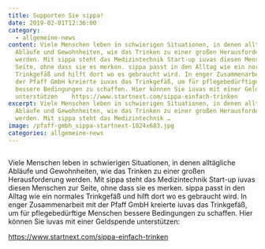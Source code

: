 ```yaml
---
title: Supporten Sie sippa!
date: 2019-02-01T12:36:00
category:
  - allgemeine-news
content: Viele Menschen leben in schwierigen Situationen, in denen alltägliche
  Abläufe und Gewohnheiten, wie das Trinken zu einer großen Herausforderung
  werden. Mit sippa steht das Medizintechnik Start-up iuvas diesen Menschen zur
  Seite, ohne dass sie es merken. sippa passt in den Alltag wie ein normales
  Trinkgefäß und hilft dort wo es gebraucht wird. In enger Zusammenarbeit mit
  der Pfaff GmbH kreierte iuvas das Trinkgefäß, um für pflegebedürftige Menschen
  bessere Bedingungen zu schaffen. Hier können Sie iuvas mit einer Geldspende
  unterstützen    https://www.startnext.com/sippa-einfach-trinken
excerpt: Viele Menschen leben in schwierigen Situationen, in denen alltägliche
  Abläufe und Gewohnheiten, wie das Trinken zu einer großen Herausforderung
  werden. Mit sippa steht das Medizintechnik …
image: /pfaff-gmbh_sippa-startnext-1024x683.jpg
categories: allgemeine-news
---
```


<figure class="wp-block-image size-large"><img loading="lazy"   src="/pfaff-gmbh_sippa-startnext-1024x683.jpg" alt="" class="wp-image-635"   /></figure>



Viele Menschen leben in schwierigen Situationen, in denen alltägliche Abläufe und Gewohnheiten, wie das Trinken zu einer großen Herausforderung werden. Mit sippa steht das Medizintechnik Start-up iuvas diesen Menschen zur Seite, ohne dass sie es merken. sippa passt in den Alltag wie ein normales Trinkgefäß und hilft dort wo es gebraucht wird. In enger Zusammenarbeit mit der Pfaff GmbH kreierte iuvas das Trinkgefäß, um für pflegebedürftige Menschen bessere Bedingungen zu schaffen. Hier können Sie iuvas mit einer Geldspende unterstützen:</p>



<p><a href="https://www.startnext.com/sippa-einfach-trinken">https://www.startnext.com/sippa-einfach-trinken</a></p>


